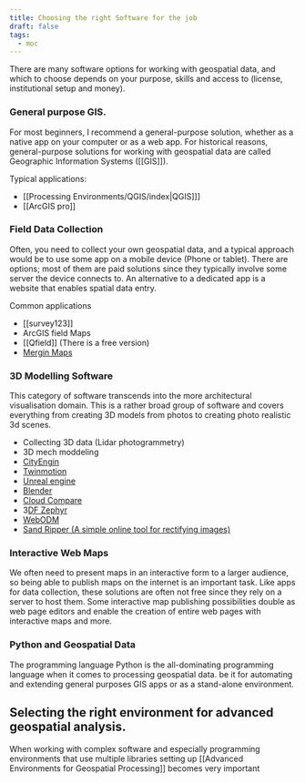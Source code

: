 ```yaml
---
title: Choosing the right Software for the job
draft: false
tags:
  - moc
---
```

 
There are many software options for working with geospatial data, and which to choose depends on your purpose, skills and access to (license, institutional setup and money). 

### General purpose GIS.
For most beginners, I recommend a general-purpose solution, whether as a native app on your computer or as a web app. For historical reasons, general-purpose solutions for working with geospatial data are called Geographic Information Systems ([[GIS]]). 

Typical applications:
- [[Processing Environments/QGIS/index|QGIS]]]
- [[ArcGIS pro]]

### Field Data Collection
Often, you need to collect your own geospatial data, and a typical approach would be to use some app on a mobile device (Phone or tablet). There are options; most of them are paid solutions since they typically involve some server the device connects to.  An alternative to a dedicated app is a website that enables spatial data entry.

Common applications
- [[survey123]]
- ArcGIS field Maps
- [[Qfield]] (There is a free version)
- [Mergin Maps](https://merginmaps.com/)

### 3D Modelling Software
This category of software transcends into the more architectural visualisation domain. This is a rather broad group of software and covers everything from creating 3D models from photos to creating photo realistic 3d scenes.


- Collecting 3D data (Lidar photogrammetry)
- 3D mech moddeling
- [CityEngin](https://www.geoinformatics.online/software-and-web-apps/cityengine/)
- [Twinmotion](https://www.twinmotion.com/)
- [Unreal engine](https://www.unrealengine.com/)
- [Blender](https://www.blender.org/)
- [Cloud Compare](https://www.danielgm.net/cc/)
- 3[DF Zephyr](https://all3dp.com/1/best-photogrammetry-software/#3df-zephyr)
- [WebODM](https://all3dp.com/1/best-photogrammetry-software/#webodm)
- [Sand Ripper (A simple online tool for rectifying images)](https://sandripper.vercel.app/)

### Interactive Web Maps
We often need to present maps in an interactive form to a larger audience, so being able to publish maps on the internet is an important task. Like apps for data collection, these solutions are often not free since they rely on a server to host them. Some interactive map publishing possibilities double as web page editors and enable the creation of entire web pages with interactive maps and more.

### Python and Geospatial Data
The programming language Python is the all-dominating programming language when it comes to processing geospatial data. be it for automating and extending general purposes GIS apps or as a stand-alone environment. 

## Selecting the right environment for advanced geospatial analysis. 

When working with complex software  and especially programming environments that use multiple libraries setting up [[Advanced Environments for Geospatial Processing]] becomes very important